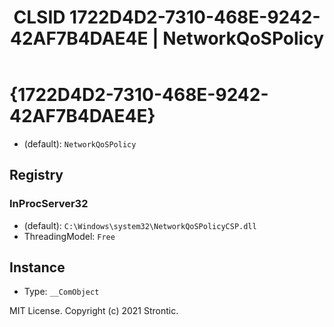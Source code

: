 ﻿---
title: "CLSID 1722D4D2-7310-468E-9242-42AF7B4DAE4E | NetworkQoSPolicy"
excerpt: What is COM-Object CLSID 1722D4D2-7310-468E-9242-42AF7B4DAE4E?
---

# {1722D4D2-7310-468E-9242-42AF7B4DAE4E}

* (default): `NetworkQoSPolicy`

## Registry


### InProcServer32

* (default): `C:\Windows\system32\NetworkQoSPolicyCSP.dll`
* ThreadingModel: `Free`

## Instance

* Type: `__ComObject`

MIT License. Copyright (c) 2021 Strontic.


